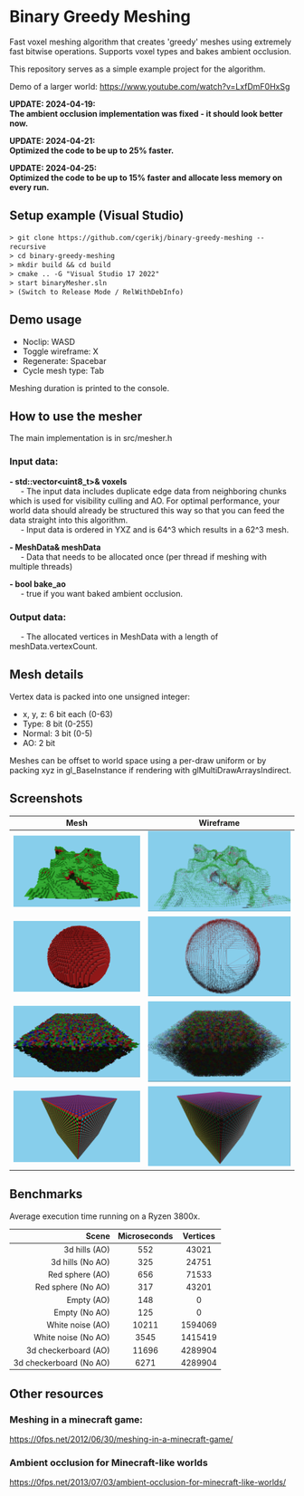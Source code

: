 # Binary Greedy Meshing

Fast voxel meshing algorithm that creates 'greedy' meshes using extremely fast bitwise operations. Supports voxel types and bakes ambient occlusion.

This repository serves as a simple example project for the algorithm.

Demo of a larger world: https://www.youtube.com/watch?v=LxfDmF0HxSg

**UPDATE: 2024-04-19:**  
**The ambient occlusion implementation was fixed - it should look better now.**

**UPDATE: 2024-04-21:**  
**Optimized the code to be up to 25% faster.**

**UPDATE: 2024-04-25:**  
**Optimized the code to be up to 15% faster and allocate less memory on every run.**

## Setup example (Visual Studio)
```
> git clone https://github.com/cgerikj/binary-greedy-meshing --recursive
> cd binary-greedy-meshing
> mkdir build && cd build
> cmake .. -G "Visual Studio 17 2022"
> start binaryMesher.sln
> (Switch to Release Mode / RelWithDebInfo)
```

## Demo usage

- Noclip: WASD
- Toggle wireframe: X
- Regenerate: Spacebar
- Cycle mesh type: Tab

Meshing duration is printed to the console.

## How to use the mesher
The main implementation is in src/mesher.h

### Input data:  
**- std::vector<uint8_t>& voxels**  
&nbsp;&nbsp;&nbsp;&nbsp; - The input data includes duplicate edge data from neighboring chunks which is used for visibility culling and AO. For optimal performance, your world data should already be structured this way so that you can feed the data straight into this algorithm.  
&nbsp;&nbsp;&nbsp;&nbsp; - Input data is ordered in YXZ and is 64^3 which results in a 62^3 mesh. 

**- MeshData& meshData**  
&nbsp;&nbsp;&nbsp;&nbsp; - Data that needs to be allocated once (per thread if meshing with multiple threads)  

**- bool bake_ao**  
&nbsp;&nbsp;&nbsp;&nbsp; - true if you want baked ambient occlusion.  

### Output data:  
&nbsp;&nbsp;&nbsp;&nbsp; - The allocated vertices in MeshData with a length of meshData.vertexCount.

## Mesh details

Vertex data is packed into one unsigned integer:
- x, y, z: 6 bit each (0-63)
- Type: 8 bit (0-255)
- Normal: 3 bit (0-5)
- AO: 2 bit

Meshes can be offset to world space using a per-draw uniform or by packing xyz in gl_BaseInstance if rendering with glMultiDrawArraysIndirect.

## Screenshots
| Mesh                       | Wireframe                  |
| -------------------------- |:--------------------------:|
| ![](screenshots/cap1.png)  | ![](screenshots/cap2.png)  |
| ![](screenshots/cap7.png)  | ![](screenshots/cap8.png)  |
| ![](screenshots/cap3.png)  | ![](screenshots/cap4.png)  |
| ![](screenshots/cap5.png)  | ![](screenshots/cap6.png)  |

## Benchmarks
Average execution time running on a Ryzen 3800x.

| Scene                   | Microseconds   | Vertices   |
| -----------------------:|:--------------:|:----------:|
| 3d hills (AO)           | 552            | 43021      |
| 3d hills (No AO)        | 325            | 24751      |
| Red sphere (AO)         | 656            | 71533      |
| Red sphere (No AO)      | 317            | 43201      |
| Empty (AO)              | 148            | 0          |
| Empty (No AO)           | 125            | 0          |
| White noise (AO)        | 10211          | 1594069    |
| White noise (No AO)     | 3545           | 1415419    |
| 3d checkerboard (AO)    | 11696          | 4289904    |
| 3d checkerboard (No AO) | 6271           | 4289904    |

## Other resources
### Meshing in a minecraft game:
https://0fps.net/2012/06/30/meshing-in-a-minecraft-game/  

### Ambient occlusion for Minecraft-like worlds
https://0fps.net/2013/07/03/ambient-occlusion-for-minecraft-like-worlds/